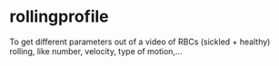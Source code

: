 # rollingprofile
To get different parameters out of a video of RBCs (sickled + healthy) rolling, like number, velocity, type of motion,...

